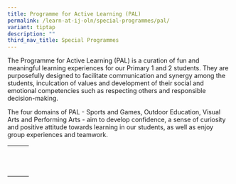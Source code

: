 ```yaml
---
title: Programme for Active Learning (PAL)
permalink: /learn-at-ij-oln/special-programmes/pal/
variant: tiptap
description: ""
third_nav_title: Special Programmes
---
```

<p>The Programme for Active Learning (PAL) is a curation of fun and meaningful learning experiences for our Primary 1 and 2 students. They are purposefully designed to facilitate communication and synergy among the students, inculcation of values and development of their social and emotional competencies such as respecting others and responsible decision-making.</p><p>The four domains of PAL - Sports and Games, Outdoor Education, Visual Arts and Performing Arts - aim to develop confidence, a sense of curiosity and positive attitude towards learning in our students, as well as enjoy group experiences and teamwork.</p><table><tbody><tr><th rowspan="1" colspan="1"><p></p></th><th rowspan="1" colspan="1"><p></p></th><th rowspan="1" colspan="1"><p></p></th></tr><tr><td rowspan="1" colspan="1"><p></p></td><td rowspan="1" colspan="1"><p></p></td><td rowspan="1" colspan="1"><p></p></td></tr><tr><td rowspan="1" colspan="1"><p></p></td><td rowspan="1" colspan="1"><p></p></td><td rowspan="1" colspan="1"><p></p></td></tr></tbody></table><p></p>